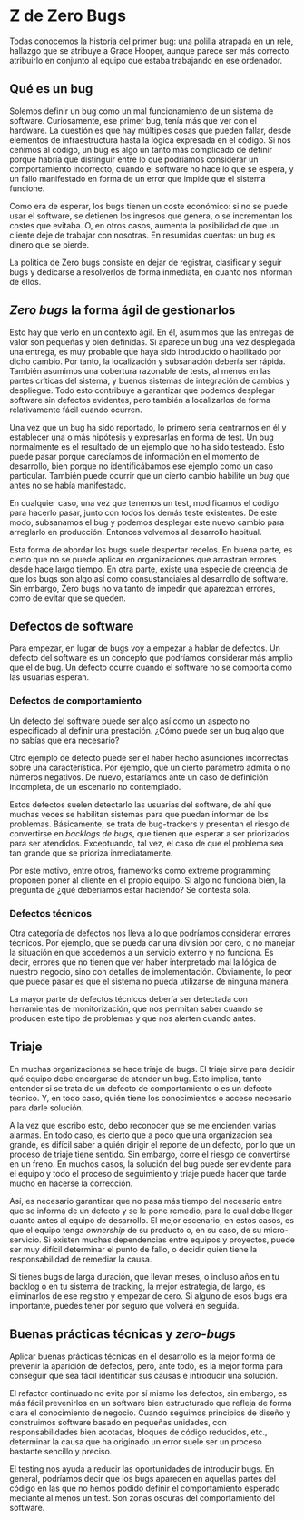 # Z de Zero Bugs

Todas conocemos la historia del primer bug: una polilla atrapada en un relé, hallazgo que se atribuye a Grace Hooper, aunque parece ser más correcto atribuirlo en conjunto al equipo que estaba trabajando en ese ordenador.

## Qué es un bug

Solemos definir un bug como un mal funcionamiento de un sistema de software. Curiosamente, ese primer bug, tenía más que ver con el hardware. La cuestión es que hay múltiples cosas que pueden fallar, desde elementos de infraestructura hasta la lógica expresada en el código. Si nos ceñimos al código, un bug es algo un tanto más complicado de definir porque habría que distinguir entre lo que podríamos considerar un comportamiento incorrecto, cuando el software no hace lo que se espera, y un fallo manifestado en forma de un error que impide que el sistema funcione.

Como era de esperar, los bugs tienen un coste económico: si no se puede usar el software, se detienen los ingresos que genera, o se incrementan los costes que evitaba. O, en otros casos, aumenta la posibilidad de que un cliente deje de trabajar con nosotras. En resumidas cuentas: un bug es dinero que se pierde.

La política de Zero bugs consiste en dejar de registrar, clasificar y seguir bugs y dedicarse a resolverlos de forma inmediata, en cuanto nos informan de ellos.

## _Zero bugs_ la forma ágil de gestionarlos

Esto hay que verlo en un contexto ágil. En él, asumimos que las entregas de valor son pequeñas y bien definidas. Si aparece un bug una vez desplegada una entrega, es muy probable que haya sido introducido o habilitado por dicho cambio. Por tanto, la localización y subsanación debería ser rápida. También asumimos una cobertura razonable de tests, al menos en las partes críticas del sistema, y buenos sistemas de integración de cambios y despliegue. Todo esto contribuye a garantizar que podemos desplegar software sin defectos evidentes, pero también a localizarlos de forma relativamente fácil cuando ocurren.

Una vez que un bug ha sido reportado, lo primero sería centrarnos en él y establecer una o más hipótesis y expresarlas en forma de test. Un bug normalmente es el resultado de un ejemplo que no ha sido testeado. Esto puede pasar porque carecíamos de información en el momento de desarrollo, bien porque no identificábamos ese ejemplo como un caso particular. También puede ocurrir que un cierto cambio habilite un _bug_ que antes no se había manifestado.

En cualquier caso, una vez que tenemos un test, modificamos el código para hacerlo pasar, junto con todos los demás teste existentes. De este modo, subsanamos el bug y podemos desplegar este nuevo cambio para arreglarlo en producción. Entonces volvemos al desarrollo habitual.

Esta forma de abordar los bugs suele despertar recelos. En buena parte, es cierto que no se puede aplicar en organizaciones que arrastran errores desde hace largo tiempo. En otra parte, existe una especie de creencia de que los bugs son algo así como consustanciales al desarrollo de software. Sin embargo, Zero bugs no va tanto de impedir que aparezcan errores, como de evitar que se queden.

## Defectos de software

Para empezar, en lugar de bugs voy a empezar a hablar de defectos. Un defecto del software es un concepto que podríamos considerar más amplio que el de bug. Un defecto ocurre cuando el software no se comporta como las usuarias esperan.

### Defectos de comportamiento

Un defecto del software puede ser algo así como un aspecto no especificado al definir una prestación. ¿Cómo puede ser un bug algo que no sabías que era necesario?

Otro ejemplo de defecto puede ser el haber hecho asunciones incorrectas sobre una característica. Por ejemplo, que un cierto parámetro admita o no números negativos. De nuevo, estaríamos ante un caso de definición incompleta, de un escenario no contemplado.

Estos defectos suelen detectarlo las usuarias del software, de ahí que muchas veces se habilitan sistemas para que puedan informar de los problemas. Básicamente, se trata de bug-trackers y presentan el riesgo de convertirse en _backlogs de bugs_, que tienen que esperar a ser priorizados para ser atendidos. Exceptuando, tal vez, el caso de que el problema sea tan grande que se prioriza inmediatamente.

Por este motivo, entre otros, frameworks como extreme programming proponen poner al cliente en el propio equipo. Si algo no funciona bien, la pregunta de ¿qué deberíamos estar haciendo? Se contesta sola.

### Defectos técnicos

Otra categoría de defectos nos lleva a lo que podríamos considerar errores técnicos. Por ejemplo, que se pueda dar una división por cero, o no manejar la situación en que accedemos a un servicio externo y no funciona. Es decir, errores que no tienen que ver haber interpretado mal la lógica de nuestro negocio, sino con detalles de implementación. Obviamente, lo peor que puede pasar es que el sistema no pueda utilizarse de ninguna manera.

La mayor parte de defectos técnicos debería ser detectada con herramientas de monitorización, que nos permitan saber cuando se producen este tipo de problemas y que nos alerten cuando antes.

## Triaje

En muchas organizaciones se hace triaje de bugs. El triaje sirve para decidir qué equipo debe encargarse de atender un bug. Esto implica, tanto entender si se trata de un defecto de comportamiento o es un defecto técnico. Y, en todo caso, quién tiene los conocimientos o acceso necesario para darle solución.

A la vez que escribo esto, debo reconocer que se me encienden varias alarmas. En todo caso, es cierto que a poco que una organización sea grande, es difícil saber a quién dirigir el reporte de un defecto, por lo que un proceso de triaje tiene sentido. Sin embargo, corre el riesgo de convertirse en un freno. En muchos casos, la solución del bug puede ser evidente para el equipo y todo el proceso de seguimiento y triaje puede hacer que tarde mucho en hacerse la corrección.

Así, es necesario garantizar que no pasa más tiempo del necesario entre que se informa de un defecto y se le pone remedio, para lo cual debe llegar cuanto antes al equipo de desarrollo. El mejor escenario, en estos casos, es que el equipo tenga _ownership_ de su producto o, en su caso, de su micro-servicio. Si existen muchas dependencias entre equipos y proyectos, puede ser muy difícil determinar el punto de fallo, o decidir quién tiene la responsabilidad de remediar la causa.

Si tienes bugs de larga duración, que llevan meses, o incluso años en tu backlog o en tu sistema de tracking, la mejor estrategia, de largo, es eliminarlos de ese registro y empezar de cero. Si alguno de esos bugs era importante, puedes tener por seguro que volverá en seguida.

## Buenas prácticas técnicas y _zero-bugs_

Aplicar buenas prácticas técnicas en el desarrollo es la mejor forma de prevenir la aparición de defectos, pero, ante todo, es la mejor forma para conseguir que sea fácil identificar sus causas e introducir una solución.

El refactor continuado no evita por sí mismo los defectos, sin embargo, es más fácil prevenirlos en un software bien estructurado que refleja de forma clara el conocimiento de negocio. Cuando seguimos principios de diseño y construimos software basado en pequeñas unidades, con responsabilidades bien acotadas, bloques de código reducidos, etc., determinar la causa que ha originado un error suele ser un proceso bastante sencillo y preciso.

El testing nos ayuda a reducir las oportunidades de introducir bugs. En general, podríamos decir que los bugs aparecen en aquellas partes del código en las que no hemos podido definir el comportamiento esperado mediante al menos un test. Son zonas oscuras del comportamiento del software.
